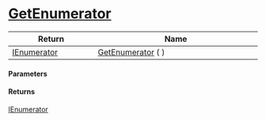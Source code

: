 # [GetEnumerator](./ParallelTransformPipeline--GetEnumerator.md)



| Return<div><a href="#"><img width=225></a></div> | Name<div><a href="#"><img width=525></a></div> | 
| --- | --- | 
| [IEnumerator](https://docs.microsoft.com/en-us/dotnet/api/System.Collections.IEnumerator) | [GetEnumerator](./ParallelTransformPipeline--GetEnumerator.md) ( ) | 


#### Parameters

#### Returns
[IEnumerator](https://docs.microsoft.com/en-us/dotnet/api/System.Collections.IEnumerator)<br>
